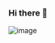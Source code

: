 ### Hi there 👋

![image](https://media4.giphy.com/media/M9kgjEsLG6LMbYC9dl/giphy.gif?cid=ecf05e47na7329aeu5m8el4gowe4k08rkc55x0vivddtlgsj&rid=giphy.gif&ct=g=400x500)


<!--
**christian-madrigal/christian-madrigal** is a ✨ _special_ ✨ repository because its `README.md` (this file) appears on your GitHub profile.

Here are some ideas to get you started:



- 🔭 I’m currently working on ...
- 🌱 I’m currently learning ...
- 👯 I’m looking to collaborate on ...
- 🤔 I’m looking for help with ...
- 💬 Ask me about ...
- 📫 How to reach me: ...
- 😄 Pronouns: ...
- ⚡ Fun fact: ...
-->

